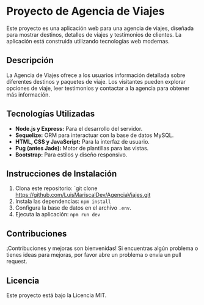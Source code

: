 # Proyecto de Agencia de Viajes

Este proyecto es una aplicación web para una agencia de viajes, diseñada para mostrar destinos, detalles de viajes y testimonios de clientes. La aplicación está construida utilizando tecnologías web modernas.

## Descripción

La Agencia de Viajes ofrece a los usuarios información detallada sobre diferentes destinos y paquetes de viaje. Los visitantes pueden explorar opciones de viaje, leer testimonios y contactar a la agencia para obtener más información.

## Tecnologías Utilizadas

- **Node.js y Express:** Para el desarrollo del servidor.
- **Sequelize:** ORM para interactuar con la base de datos MySQL.
- **HTML, CSS y JavaScript:** Para la interfaz de usuario.
- **Pug (antes Jade):** Motor de plantillas para las vistas.
- **Bootstrap:** Para estilos y diseño responsivo.

## Instrucciones de Instalación

1. Clona este repositorio: `git clone https://github.com/LuisMariscalDev/AgenciaViajes.git
2. Instala las dependencias: `npm install`
3. Configura la base de datos en el archivo `.env`.
4. Ejecuta la aplicación: `npm run dev`

## Contribuciones

¡Contribuciones y mejoras son bienvenidas! Si encuentras algún problema o tienes ideas para mejoras, por favor abre un problema o envía un pull request.

## Licencia

Este proyecto está bajo la Licencia MIT.
